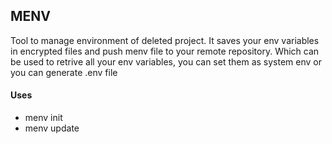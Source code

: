 

## MENV

Tool to manage environment of deleted project. It saves your env variables in encrypted files and push menv file to your remote repository.
Which can be used to retrive all your env variables, you can set them as system env or you can generate .env file

#### Uses

- menv init
- menv update
